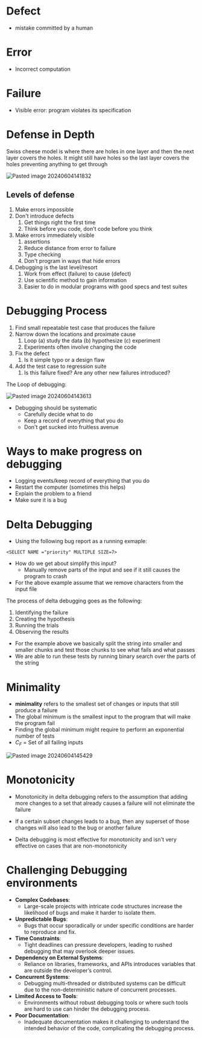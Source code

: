 # Defect
- mistake committed by a human 
# Error
- Incorrect computation
# Failure
- Visible error: program violates its specification

# Defense in Depth
Swiss cheese model is where there are holes in one layer and then the next layer covers the holes. It might still have holes so the last layer covers the holes preventing anything to get through

![Pasted image 20240604141832](https://github.com/BatChest/School/assets/90287766/93fe7a7a-e32b-4c48-a90a-9d6d4033b77b)


## Levels of defense
1) Make errors impossible 
2) Don't introduce defects
	1) Get things right the first time
	2) Think before you code, don't code before you think
3) Make errors immediately visible
	1) assertions
	2) Reduce distance from error to failure
	3) Type checking 
	4) Don't program in ways that hide errors
4) Debugging is the last level/resort
	1) Work from effect (failure) to cause (defect)
	2) Use scientific method to gain information
	3) Easier to do in modular programs with good specs and test suites 


# Debugging Process
1) Find small repeatable test case that produces the failure 
2) Narrow down the locations and proximate cause 
	1) Loop (a) study the data (b) hypothesize (c) experiment
	2) Experiments often involve changing the code
3) Fix the defect 
	1) Is it simple typo or a design flaw
4) Add the test case to regression suite 
	1) Is this failure fixed? Are any other new failures introduced?

The Loop of debugging:

![Pasted image 20240604143613](https://github.com/BatChest/School/assets/90287766/29007792-36ec-4057-b5cc-1660d2802544)


- Debugging should be systematic
	- Carefully decide what to do
	- Keep a record of everything that you do
	- Don't get sucked into fruitless avenue 

# Ways to make progress on debugging
- Logging events/keep record of everything that you do
- Restart the computer (sometimes this helps)
- Explain the problem to a friend 
- Make sure it is a bug

# Delta Debugging
- Using the following bug report as a running exmaple:
```
<SELECT NAME ="priority" MULTIPLE SIZE=7>
```
- How do we get about simplify this input?
	- Manually remove parts of the input and see if it still causes the program to crash
- For the above example assume that we remove characters from the input file 

The process of delta debugging goes as the following:
1) Identifying the failure 
2) Creating the hypothesis 
3) Running the trials
4) Observing the results 

- For the example above we basically split the string into smaller and smaller chunks and test those chunks to see what fails and what passes
- We are able to run these tests by running binary search over the parts of the string 

# Minimality 
- **minimality** refers to the smallest set of changes or inputs that still produce a failure
- The global minimum is the smallest input to the program that will make the program fail 
- Finding the global minimum might require to perform an exponential number of tests 
- $C_F$ = Set of all failing inputs

![Pasted image 20240604145429](https://github.com/BatChest/School/assets/90287766/4964549b-ab71-49d9-97c0-637dcbbe61ff)


# Monotonicity 
- Monotonicity in delta debugging refers to the assumption that adding more changes to a set that already causes a failure will not eliminate the failure
- If a certain subset changes leads to a bug, then any superset of those changes will also lead to the bug or another failure 

- Delta debugging is most effective for monotonicity and isn't very effective on cases that are non-monotonicity 

# Challenging Debugging environments
- **Complex Codebases**: 
	- Large-scale projects with intricate code structures increase the likelihood of bugs and make it harder to isolate them.
- **Unpredictable Bugs**: 
	- Bugs that occur sporadically or under specific conditions are harder to reproduce and fix.
- **Time Constraints**: 
	- Tight deadlines can pressure developers, leading to rushed debugging that may overlook deeper issues.
- **Dependency on External Systems**: 
	- Reliance on libraries, frameworks, and APIs introduces variables that are outside the developer’s control.
- **Concurrent Systems**: 
	- Debugging multi-threaded or distributed systems can be difficult due to the non-deterministic nature of concurrent processes.
- **Limited Access to Tools**: 
	- Environments without robust debugging tools or where such tools are hard to use can hinder the debugging process.
- **Poor Documentation**: 
	- Inadequate documentation makes it challenging to understand the intended behavior of the code, complicating the debugging process.
